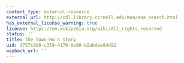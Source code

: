 ```yaml
---
content_type: external-resource
external_url: http://cdl.library.cornell.edu/moa/moa_search.html
has_external_license_warning: true
license: https://en.wikipedia.org/wiki/All_rights_reserved
status: ''
title: The Town-Ho's Story
uid: 3757c9b0-c359-4170-8e90-b2abdae84d92
wayback_url: ''
---
```

